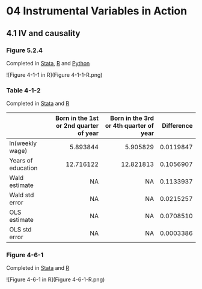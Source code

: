 # 04 Instrumental Variables in Action
## 4.1 IV and causality

### Figure 5.2.4

Completed in [Stata](Figure%204-1-1.do), [R](Figure%204-1-1.r) and [Python](Figure%204-1-1.py)

![Figure 4-1-1 in R](Figure 4-1-1-R.png)

### Table 4-1-2

Completed in [Stata](Table%204-1-2.do) and [R](Table%204-1-2.r)

|                   | Born in the 1st or 2nd quarter of year| Born in the 3rd or 4th quarter of year| Difference|
|:------------------|--------------------------------------:|--------------------------------------:|----------:|
|ln(weekly wage)    |                               5.893844|                               5.905829|  0.0119847|
|Years of education |                              12.716122|                              12.821813|  0.1056907|
|Wald estimate      |                                     NA|                                     NA|  0.1133937|
|Wald std error     |                                     NA|                                     NA|  0.0215257|
|OLS estimate       |                                     NA|                                     NA|  0.0708510|
|OLS std error      |                                     NA|                                     NA|  0.0003386|

### Figure 4-6-1

Completed in [Stata](Figure%204-6-1.do) and [R](Figure%204-6-1.r)

![Figure 4-6-1 in R](Figure 4-6-1-R.png)
